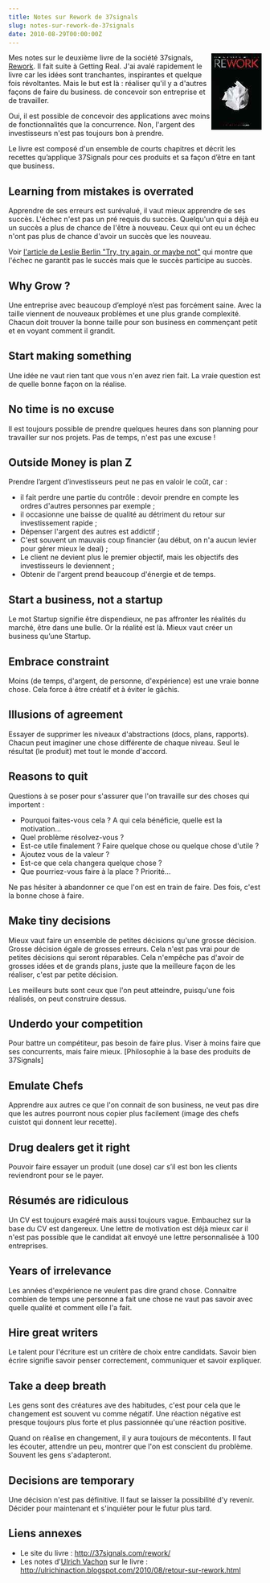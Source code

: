 ```yaml
--- 
title: Notes sur Rework de 37signals
slug: notes-sur-rework-de-37signals
date: 2010-08-29T00:00:00Z
---
```


<img src="/assets/images/posts/rework_cover.jpg" style="float:right"/>

Mes notes sur le deuxième livre de la société 37signals, [Rework](http://37signals.com/rework/). Il fait suite à Getting Real. J'ai avalé rapidement le livre car les idées sont tranchantes, inspirantes et quelque fois révoltantes. Mais le but est là : réaliser qu'il y a d'autres façons de faire du business. de concevoir son entreprise et de travailler.

Oui, il est possible de concevoir des applications avec moins de fonctionnalités que la concurrence. Non, l'argent des investisseurs n'est pas toujours bon à prendre.

Le livre est composé d'un ensemble de courts chapitres et décrit les recettes qu’applique 37Signals pour ces produits et sa façon d’être en tant que business.

## Learning from mistakes is overrated

Apprendre de ses erreurs est surévalué, il vaut mieux apprendre de ses succès. L'échec n'est pas un pré requis du succès. Quelqu'un qui a déjà eu un succès a plus de chance de l'être à nouveau. Ceux qui ont eu un échec n'ont pas plus de chance d'avoir un succès que les nouveau.

Voir [l'article de Leslie Berlin "Try, try again, or maybe not"](http://www.nytimes.com/2009/03/22/business/22proto.html) qui montre que l'échec ne garantit pas le succès mais que le succès participe au succès.

## Why Grow ?

Une entreprise avec beaucoup d’employé n’est pas forcément saine. Avec la taille viennent de nouveaux problèmes et une plus grande complexité. Chacun doit trouver la bonne taille pour son business en commençant petit et en voyant comment il grandit.

## Start making something

Une idée ne vaut rien tant que vous n'en avez rien fait. La vraie question est de quelle bonne façon on la réalise.

## No time is no excuse

Il est toujours possible de prendre quelques heures dans son planning pour travailler sur nos projets. Pas de temps, n'est pas une excuse !

## Outside Money is plan Z

Prendre l’argent d’investisseurs peut ne pas en valoir le coût, car :

* il fait perdre une partie du contrôle : devoir prendre en compte les ordres d'autres personnes par exemple ;
* il occasionne une baisse de qualité au détriment du retour sur investissement rapide ;
* Dépenser l'argent des autres est addictif ;
* C'est souvent un mauvais coup financier (au début, on n'a aucun levier pour gérer mieux le deal) ;
* Le client ne devient plus le premier objectif, mais les objectifs des investisseurs le deviennent ;
* Obtenir de l'argent prend beaucoup d'énergie et de temps.

## Start a business, not a startup

Le mot Startup signifie être dispendieux, ne pas affronter les réalités du marché, être dans une bulle. Or la réalité est là. Mieux vaut créer un business qu’une Startup.

## Embrace constraint

Moins (de temps, d'argent, de personne, d'expérience) est une vraie bonne chose. Cela force à être créatif et à éviter le gâchis.

## Illusions of agreement

Essayer de supprimer les niveaux d'abstractions (docs, plans, rapports). Chacun peut imaginer une chose différente de chaque niveau. Seul le résultat (le produit) met tout le monde d'accord.

## Reasons to quit

Questions à se poser pour s'assurer que l'on travaille sur des choses qui importent :

* Pourquoi faites-vous cela ? A qui cela bénéficie, quelle est la motivation...
* Quel problème résolvez-vous ?
* Est-ce utile finalement ? Faire quelque chose ou quelque chose d'utile ?
* Ajoutez vous de la valeur ?
* Est-ce que cela changera quelque chose ?
* Que pourriez-vous faire à la place ? Priorité…

Ne pas hésiter à abandonner ce que l'on est en train de faire. Des fois, c'est la bonne chose à faire.

## Make tiny decisions

Mieux vaut faire un ensemble de petites décisions qu'une grosse décision. Grosse décision égale de grosses erreurs. Cela n'est pas vrai pour de petites décisions qui seront réparables. Cela n'empêche pas d'avoir de grosses idées et de grands plans, juste que la meilleure façon de les réaliser, c'est par petite décision.

Les meilleurs buts sont ceux que l'on peut atteindre, puisqu'une fois réalisés, on peut construire dessus.

## Underdo your competition

Pour battre un compétiteur, pas besoin de faire plus. Viser à moins faire que ses concurrents, mais faire mieux. [Philosophie à la base des produits de 37Signals]

## Emulate Chefs

Apprendre aux autres ce que l'on connait de son business, ne veut pas dire que les autres pourront nous copier plus facilement (image des chefs cuistot qui donnent leur recette).

## Drug dealers get it right

Pouvoir faire essayer un produit (une dose) car s’il est bon les clients reviendront pour se le payer.

## Résumés are ridiculous

Un CV est toujours exagéré mais aussi toujours vague. Embauchez sur la base du CV est dangereux. Une lettre de motivation est déjà mieux car il n'est pas possible que le candidat ait envoyé une lettre personnalisée à 100 entreprises.

## Years of irrelevance

Les années d'expérience ne veulent pas dire grand chose. Connaitre combien de temps une personne a fait une chose ne vaut pas savoir avec quelle qualité et comment elle l'a fait.

## Hire great writers

Le talent pour l'écriture est un critère de choix entre candidats. Savoir bien écrire signifie savoir penser correctement, communiquer et savoir expliquer.

## Take a deep breath

Les gens sont des créatures ave des habitudes, c'est pour cela que le changement est souvent vu comme négatif. Une réaction négative est presque toujours plus forte et plus passionnée qu'une réaction positive.

Quand on réalise en changement, il y aura toujours de mécontents. Il faut les écouter, attendre un peu, montrer que l'on est conscient du problème. Souvent les gens s'adapteront.

## Decisions are temporary

Une décision n'est pas définitive. Il faut se laisser la possibilité d'y revenir. Décider pour maintenant et s'inquiéter pour le futur plus tard.

## Liens annexes

* Le site du livre : http://37signals.com/rework/
* Les notes d'[Ulrich Vachon](http://ulrichinaction.blogspot.com) sur le livre : http://ulrichinaction.blogspot.com/2010/08/retour-sur-rework.html

